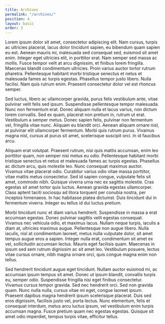 ```yaml
---
title: Archives
permalink: "/archives/"
position: 4
layout: basic
order: 3
---
```


Lorem ipsum dolor sit amet, consectetur adipiscing elit. Nam cursus, turpis ac ultricies placerat, lacus dolor tincidunt sapien, eu bibendum quam sapien eu est. Aenean mauris mi, malesuada sed consequat sed, euismod sit amet enim. Integer eget ultricies elit, in porttitor erat. Nam semper sed massa ac mollis. Fusce tempor velit at arcu dignissim, et finibus lorem fringilla. Maecenas blandit condimentum ultricies. Proin varius auctor tortor rutrum pharetra. Pellentesque habitant morbi tristique senectus et netus et malesuada fames ac turpis egestas. Phasellus tempor justo libero. Nulla facilisi. Nam quis rutrum enim. Praesent consectetur dolor vel est rhoncus semper.

Sed luctus, libero ac ullamcorper gravida, purus felis vestibulum ante, vitae pulvinar velit felis sed ipsum. Suspendisse pellentesque tempor malesuada. Nunc non fermentum erat. Donec aliquam nulla et lacus varius, non dictum lorem convallis. Sed ex quam, placerat non pretium in, rutrum ut erat. Vestibulum a semper metus. Donec sapien felis, pulvinar non fermentum vel, fringilla vitae nunc. Aliquam eu blandit orci. Aenean aliquam ornare nisl, at pulvinar elit ullamcorper fermentum. Morbi quis rutrum purus. Vivamus magna nisl, cursus at purus sit amet, scelerisque suscipit orci. In id faucibus arcu.

Aliquam erat volutpat. Praesent rutrum, nisi quis mattis accumsan, enim leo porttitor quam, non semper nisi metus eu odio. Pellentesque habitant morbi tristique senectus et netus et malesuada fames ac turpis egestas. Phasellus ac dictum arcu, quis molestie leo. Nunc consequat maximus auctor. Vivamus vitae placerat odio. Curabitur varius odio vitae massa porttitor, vitae mattis metus consectetur. Sed id sapien congue, vulputate felis sit amet, commodo nibh. Quisque viverra urna nec ex sagittis molestie. Cras egestas sit amet tortor quis luctus. Aenean gravida egestas ullamcorper. Class aptent taciti sociosqu ad litora torquent per conubia nostra, per inceptos himenaeos. In hac habitasse platea dictumst. Duis tincidunt dui in fermentum viverra. Integer eu tellus id dui luctus pretium.

Morbi tincidunt nunc et diam varius hendrerit. Suspendisse in massa a erat accumsan egestas. Donec pulvinar sagittis velit egestas consequat. Vivamus nec vehicula odio, et maximus lacus. Nullam neque turpis, iaculis a diam at, ultricies maximus augue. Pellentesque non augue libero. Nulla iaculis, nisl at condimentum laoreet, metus nulla vulputate dolor, sit amet tempus augue eros a sapien. Integer nulla erat, condimentum sit amet ex vel, sollicitudin accumsan lectus. Mauris eget facilisis quam. Maecenas in ipsum sed sem rutrum dignissim ac sit amet leo. Vestibulum posuere, lectus vitae cursus ornare, nibh magna ornare orci, quis congue magna enim non tellus.

Sed hendrerit tincidunt augue eget tincidunt. Nullam auctor euismod mi, ac accumsan ipsum tempus sit amet. Donec ut ipsum blandit, convallis turpis eu, semper odio. Suspendisse fringilla nisi eget finibus consectetur. Vivamus cursus tempor gravida. Sed nec hendrerit orci. Sed non gravida quam. Nunc nulla nulla, cursus vitae mi eget, congue laoreet ipsum. Praesent dapibus magna hendrerit ipsum scelerisque placerat. Duis sed eros dignissim, facilisis justo vel, porta lectus. Nunc elementum, felis et consequat interdum, metus arcu luctus ipsum, vel vestibulum enim turpis accumsan magna. Fusce pretium quam nec egestas egestas. Quisque sit amet odio imperdiet, tempus turpis vitae, efficitur tellus.